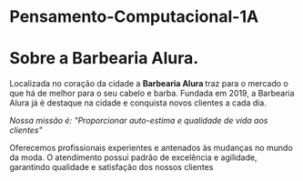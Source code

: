 # Pensamento-Computacional-1A

<h1>Sobre a Barbearia Alura.</h1>

<p> Localizada no coração da cidade a <strong> Barbearia Alura </strong> traz para o mercado o que há de melhor para o seu cabelo e barba. Fundada em 2019, a Barbearia Alura já é destaque na cidade e conquista novos clientes a cada dia. </p>

<p> <em> Nossa missão é: "Proporcionar auto-estima e qualidade de vida aos clientes" </em> </p>

<p> Oferecemos profissionais experientes e antenados às mudanças no mundo da moda. O atendimento possui padrão de excelência e agilidade, garantindo qualidade e satisfação dos nossos clientes </p>
